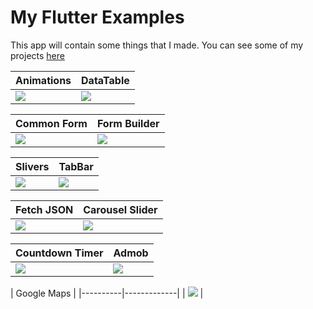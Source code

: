 # My Flutter Examples

This app will contain some things that I made.
You can see some of my projects <a href="https://devgero.com/proyectos" target="_blank">here</a>


| Animations   |      DataTable      | 
|----------|-------------|
| <img src="https://res.cloudinary.com/davmivgjv/image/upload/v1663700015/flutter_examples/animations_uz6oe0.gif"> |  <img src="https://res.cloudinary.com/davmivgjv/image/upload/v1663700597/flutter_examples/datatable_wpq6g3.gif"> | 

| Common Form   |      Form Builder     | 
|----------|-------------|
| <img src="https://res.cloudinary.com/davmivgjv/image/upload/v1663701287/flutter_examples/common_form_szubek.gif"> |  <img src="https://res.cloudinary.com/davmivgjv/image/upload/v1663702067/flutter_examples/form_builder_dlwarp.gif"> | 

| Slivers   |      TabBar      | 
|----------|-------------|
| <img src="https://res.cloudinary.com/davmivgjv/image/upload/v1663702433/flutter_examples/slivers_mtnlkq.gif"> |  <img src="https://res.cloudinary.com/davmivgjv/image/upload/v1663702605/flutter_examples/tab_bar_we1u5l.gif"> | 

| Fetch JSON   |      Carousel Slider      | 
|----------|-------------|
| <img src="https://res.cloudinary.com/davmivgjv/image/upload/v1663702765/flutter_examples/fetch_json_xgqudy.gif"> |  <img src="https://res.cloudinary.com/davmivgjv/image/upload/v1663703155/flutter_examples/carousel_slider_vex4mv.gif"> | 

| Countdown Timer   |      Admob      | 
|----------|-------------|
| <img src="https://res.cloudinary.com/davmivgjv/image/upload/v1663703394/flutter_examples/countdown_timer_ynagsu.gif"> |  <img src="https://res.cloudinary.com/davmivgjv/image/upload/v1663703551/flutter_examples/admob_z8ysru.gif"> | 

| Google Maps   |
|----------|-------------|
| <img src="https://res.cloudinary.com/davmivgjv/image/upload/v1663704024/flutter_examples/maps_nbsox6.gif"> | 
